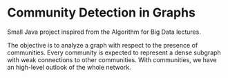 # Community Detection in Graphs
Small Java project inspired from the Algorithm for Big Data lectures. 

The objective is to analyze a graph with respect to the presence of communities. Every community is expected to represent a dense subgraph with weak connections to other communities. With communities, we have an high-level outlook of the whole network. 
